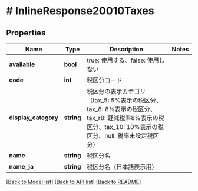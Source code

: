 # # InlineResponse20010Taxes

## Properties

Name | Type | Description | Notes
------------ | ------------- | ------------- | -------------
**available** | **bool** | true: 使用する、false: 使用しない |
**code** | **int** | 税区分コード |
**display_category** | **string** | 税区分の表示カテゴリ（tax_5: 5%表示の税区分、tax_8: 8%表示の税区分、tax_r8: 軽減税率8%表示の税区分、tax_10: 10%表示の税区分、null: 税率未設定税区分） |
**name** | **string** | 税区分名 |
**name_ja** | **string** | 税区分名（日本語表示用） |

[[Back to Model list]](../../README.md#models) [[Back to API list]](../../README.md#endpoints) [[Back to README]](../../README.md)
